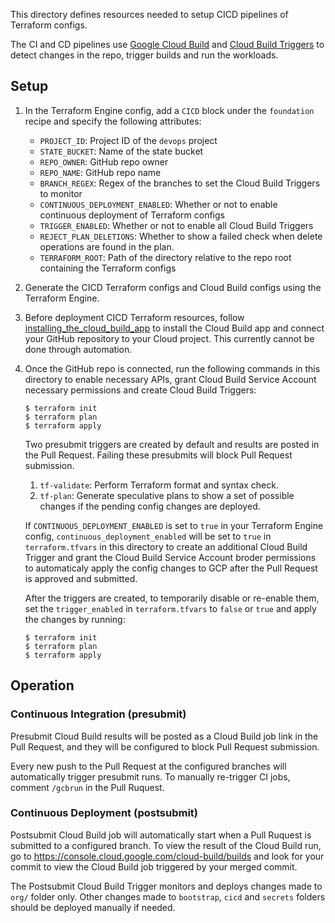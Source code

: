 This directory defines resources needed to setup CICD pipelines of Terraform
configs.

The CI and CD pipelines use
[Google Cloud Build](https://cloud.google.com/cloud-build) and
[Cloud Build Triggers](https://cloud.google.com/cloud-build/docs/automating-builds/create-manage-triggers)
to detect changes in the repo, trigger builds and run the workloads.

## Setup

1.  In the Terraform Engine config, add a `CICD` block under the `foundation`
    recipe and specify the following attributes:

    *   `PROJECT_ID`: Project ID of the `devops` project
    *   `STATE_BUCKET`: Name of the state bucket
    *   `REPO_OWNER`: GitHub repo owner
    *   `REPO_NAME`: GitHub repo name
    *   `BRANCH_REGEX`: Regex of the branches to set the Cloud Build Triggers to
        monitor
    *   `CONTINUOUS_DEPLOYMENT_ENABLED`: Whether or not to enable continuous
        deployment of Terraform configs
    *   `TRIGGER_ENABLED`: Whether or not to enable all Cloud Build Triggers
    *   `REJECT_PLAN_DELETIONS`: Whether to show a failed check when delete operations
        are found in the plan.
    *   `TERRAFORM_ROOT`: Path of the directory relative to the repo root
        containing the Terraform configs

1.  Generate the CICD Terraform configs and Cloud Build configs using the
    Terraform Engine.

1.  Before deployment CICD Terraform resources, follow
    [installing_the_cloud_build_app](https://cloud.google.com/cloud-build/docs/automating-builds/create-github-app-triggers#installing_the_cloud_build_app)
    to install the Cloud Build app and connect your GitHub repository to your
    Cloud project. This currently cannot be done through automation.

1.  Once the GitHub repo is connected, run the following commands in this
    directory to enable necessary APIs, grant Cloud Build Service Account
    necessary permissions and create Cloud Build Triggers:

    ```
    $ terraform init
    $ terraform plan
    $ terraform apply
    ```

    Two presubmit triggers are created by default and results are posted in the
    Pull Request. Failing these presubmits will block Pull Request submission.

    1.  `tf-validate`: Perform Terraform format and syntax check.
    1.  `tf-plan`: Generate speculative plans to show a set of possible changes
        if the pending config changes are deployed.

    If `CONTINUOUS_DEPLOYMENT_ENABLED` is set to `true` in your Terraform Engine
    config, `continuous_deployment_enabled` will be set to `true` in
    `terraform.tfvars` in this directory to create an additional Cloud Build
    Trigger and grant the Cloud Build Service Account broder permissions to
    automaticaly apply the config changes to GCP after the Pull Request is
    approved and submitted.

    After the triggers are created, to temporarily disable or re-enable them,
    set the `trigger_enabled` in `terraform.tfvars` to `false` or `true` and
    apply the changes by running:

    ```
    $ terraform init
    $ terraform plan
    $ terraform apply
    ```

## Operation

### Continuous Integration (presubmit)

Presubmit Cloud Build results will be posted as a Cloud Build job link in the
Pull Request, and they will be configured to block Pull Request submission.

Every new push to the Pull Request at the configured branches will automatically
trigger presubmit runs. To manually re-trigger CI jobs, comment `/gcbrun` in the
Pull Ruquest.

### Continuous Deployment (postsubmit)

Postsubmit Cloud Build job will automatically start when a Pull Ruquest is
submitted to a configured branch. To view the result of the Cloud Build run, go
to https://console.cloud.google.com/cloud-build/builds and look for your commit
to view the Cloud Build job triggered by your merged commit.

The Postsubmit Cloud Build Trigger monitors and deploys changes made to `org/`
folder only. Other changes made to `bootstrap`, `cicd` and `secrets` folders
should be deployed manually if needed.
